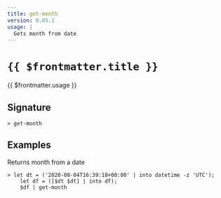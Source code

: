 ```yaml
---
title: get-month
version: 0.65.1
usage: |
  Gets month from date
---
```


# <code>{{ $frontmatter.title }}</code>

<div style='white-space: pre-wrap;'>{{ $frontmatter.usage }}</div>

## Signature

```> get-month ```

## Examples

Returns month from a date
```shell
> let dt = ('2020-08-04T16:39:18+00:00' | into datetime -z 'UTC');
    let df = ([$dt $dt] | into df);
    $df | get-month
```
